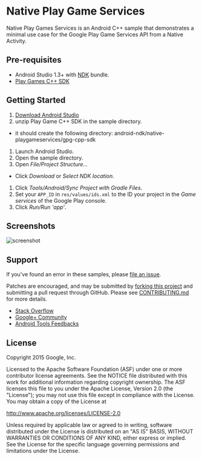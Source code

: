 Native Play Game Services
=========================
Native Play Games Services is an Android C++ sample that demonstrates a minimal use case for the Google Play Game Services API from a Native Activity.

Pre-requisites
--------------
- Android Studio 1.3+ with [NDK](https://developer.android.com/ndk/) bundle.
- [Play Games C++ SDK](https://developers.google.com/games/services/downloads/sdks)

Getting Started
---------------
1. [Download Android Studio](http://developer.android.com/sdk/index.html)
1. unzip Play Game C++ SDK in the sample directory.
  - it should create the following directory:
        android-ndk/native-playgameservices/gpg-cpp-sdk
1. Launch Android Studio.
1. Open the sample directory.
1. Open *File/Project Structure...*
  - Click *Download* or *Select NDK location*.
1. Click *Tools/Android/Sync Project with Gradle Files*.
1. Set your `APP_ID` in `res/values/ids.xml` to the ID your project in the *Game services* of the Google Play console.
1. Click *Run/Run 'app'*.

Screenshots
-----------
![screenshot](screenshot.png)

Support
-------
If you've found an error in these samples, please [file an issue](https://github.com/googlesamples/android-ndk/issues/new).

Patches are encouraged, and may be submitted by [forking this project](https://github.com/googlesamples/android-ndk/fork) and
submitting a pull request through GitHub. Please see [CONTRIBUTING.md](CONTRIBUTING.md) for more details.

- [Stack Overflow](http://stackoverflow.com/questions/tagged/android-ndk)
- [Google+ Community](https://plus.google.com/communities/105153134372062985968)
- [Android Tools Feedbacks](http://tools.android.com/feedback)

License
-------
Copyright 2015 Google, Inc.

Licensed to the Apache Software Foundation (ASF) under one or more contributor
license agreements.  See the NOTICE file distributed with this work for
additional information regarding copyright ownership.  The ASF licenses this
file to you under the Apache License, Version 2.0 (the "License"); you may not
use this file except in compliance with the License.  You may obtain a copy of
the License at

  http://www.apache.org/licenses/LICENSE-2.0

Unless required by applicable law or agreed to in writing, software
distributed under the License is distributed on an "AS IS" BASIS, WITHOUT
WARRANTIES OR CONDITIONS OF ANY KIND, either express or implied.  See the
License for the specific language governing permissions and limitations under
the License.
